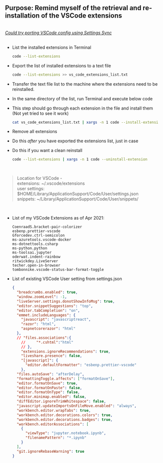 ## Purpose: Remind myself of the retrieval and re-installation of the VSCode extensions  

&nbsp;  
[*Could try porting VSCode config using Settings Sync*](https://itnext.io/settings-sync-with-vs-code-c3d4f126989)  
&nbsp;  

- List the installed extensions in Terminal
    ```bash
    code --list-extensions
    ```

- Export the list of installed extensions to a text file
    ```bash
    code --list-extensions >> vs_code_extensions_list.txt
    ```

- Transfer the text file list to the machine where the extensions need to be reinstalled.
- In the same directory of the list, run Terminal and execute below code
- This step should go through each extension in the file and install them (Not yet tried to see it work)
    ```bash
    cat vs_code_extensions_list.txt | xargs -n 1 code --install-extension
    ```

- Remove all extensions
- Do this *after* you have exported the extensions list, just in case
- Do this if you want a clean reinstall
    ```bash
    code --list-extensions | xargs -n 1 code --uninstall-extension
    ```
&nbsp;

> Location for VSCode -   
extensions: ~/.vscode/extensions  
user settings: $HOME/Library/ApplicationSupport/Code/User/settings.json  
snippets: ~/Library/ApplicationSupport/Code/User/snippets/  

&nbsp;

- List of my VSCode Extensions as of Apr 2021:  
    ```
    CoenraadS.bracket-pair-colorizer
    esbenp.prettier-vscode
    Gforcedev.ctrl-semicolon
    ms-azuretools.vscode-docker
    ms-dotnettools.csharp
    ms-python.python
    ms-toolsai.jupyter
    oderwat.indent-rainbow
    ritwickdey.LiveServer
    techer.open-in-browser
    tombonnike.vscode-status-bar-format-toggle
    ```  
  

- List of existing VSCode User setting from settings.json
    ```json
    {
      "breadcrumbs.enabled": true,
      "window.zoomLevel": -1,
      "liveServer.settings.donotShowInfoMsg": true,
      "editor.snippetSuggestions": "top",
      "editor.tabCompletion": "on",
      "emmet.includeLanguages": {
        "javascript": "javascriptreact",
        "razor": "html",
        "aspnetcorerazor": "html"
      },
      // "files.associations":{
        //     "*.cshtml":"html"
        // },
        "extensions.ignoreRecommendations": true,
        "liveshare.presence": false,
        "[javascript]": {
          "editor.defaultFormatter": "esbenp.prettier-vscode"
        },
      "files.autoSave": "afterDelay",
      "formattingToggle.affects": ["formatOnSave"],
      "editor.formatOnSave": true,
      "editor.formatOnPaste": false,
      "editor.formatOnType": false,
      "editor.minimap.enabled": false,
      "diffEditor.ignoreTrimWhitespace": false,
      "javascript.updateImportsOnFileMove.enabled": "always",
      "workbench.editor.wrapTabs": true,
      "workbench.editor.decorations.colors": true,
      "workbench.editor.decorations.badges": true,
      "workbench.editorAssociations": [
        {
          "viewType": "jupyter.notebook.ipynb",
          "filenamePattern": "*.ipynb"
        }
      ],
      "git.ignoreRebaseWarning": true
    }
    ```